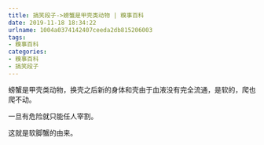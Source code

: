 ```yaml
---
title: 搞笑段子->螃蟹是甲壳类动物 | 糗事百科
date: 2019-11-18 18:34:22
urlname: 1004a0374142407ceeda2db815206003
tags: 
- 糗事百科
categories:
- 糗事百科
- 搞笑段子
---
```

螃蟹是甲壳类动物，换壳之后新的身体和壳由于血液没有完全流通，是软的，爬也爬不动。

一旦有危险就只能任人宰割。

这就是软脚蟹的由来。



